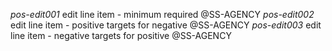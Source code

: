 *pos-edit001* edit line item - minimum required @SS-AGENCY
*pos-edit002* edit line item - positive targets for negative @SS-AGENCY
*pos-edit003* edit line item - negative targets for positive @SS-AGENCY
